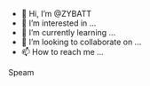 - 👋 Hi, I’m @ZYBATT
- 👀 I’m interested in ...
- 🌱 I’m currently learning ...
- 💞️ I’m looking to collaborate on ...
- 📫 How to reach me ...

<!---
ZYBATT/ZYBATT is a ✨ special ✨ repository because its `README.md` (this file) appears on your GitHub profile.
You can click the Preview link to take a look at your changes.
--->Speam


